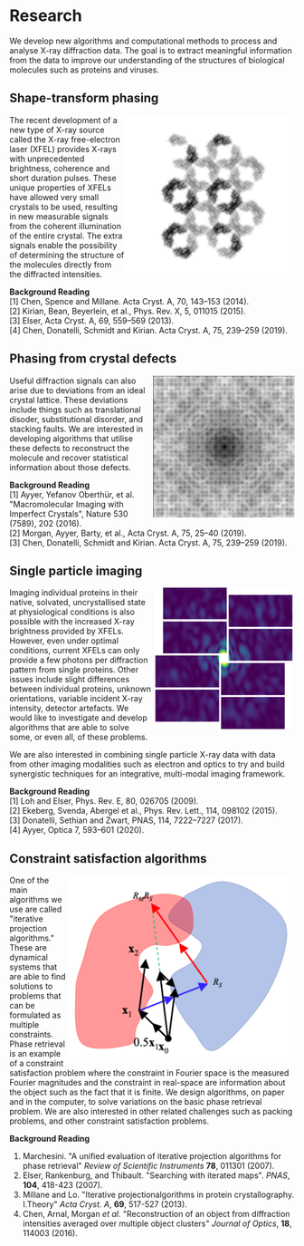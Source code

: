 # Research

We develop new algorithms and computational methods to process and analyse X-ray diffraction data. The goal is to extract meaningful information from the data to improve our understanding of the structures of biological molecules such as proteins and viruses.

## Shape-transform phasing
<img align="right" src="figs/res_stp.png" width="300">

The recent development of a new type of X-ray source called the X-ray free-electron laser (XFEL) provides X-rays with unprecedented brightness, coherence and short duration pulses. These unique properties of XFELs have allowed very small crystals to be used, resulting in new measurable signals from the coherent illumination of the entire crystal. The extra signals enable the possibility of determining the structure of the molecules directly from the diffracted intensities.

**Background Reading**
<br>
[1] Chen, Spence and Millane. Acta Cryst. A, 70, 143–153 (2014).
<br>
[2] Kirian, Bean, Beyerlein, et al., Phys. Rev. X, 5, 011015 (2015).
<br>
[3] Elser, Acta Cryst. A, 69, 559–569 (2013).
<br>
[4] Chen, Donatelli, Schmidt and Kirian. Acta Cryst. A, 75, 239–259 (2019).



## Phasing from crystal defects
<img align="right" src="figs/res_crystdisorder.png" width="250">

Useful diffraction signals can also arise due to deviations from an ideal crystal lattice. These deviations include things such as translational disoder, substitutional disorder, and stacking faults. We are interested in developing algorithms that utilise these defects to reconstruct the molecule and recover statistical information about those defects.

**Background Reading**
<br>
[1] Ayyer, Yefanov Oberthür, et al. "Macromolecular Imaging with Imperfect Crystals", Nature 530 (7589), 202 (2016).
<br>
[2] Morgan, Ayyer, Barty, et al., Acta Cryst. A, 75, 25–40 (2019).
<br>
[3] Chen, Donatelli, Schmidt and Kirian. Acta Cryst. A, 75, 239–259 (2019).


## Single particle imaging
<img align="right" src="figs/res_spi.png" width="250">

Imaging individual proteins in their native, solvated, uncrystallised state at physiological conditions is also possible with the increased X-ray brightness provided by XFELs. However, even under optimal conditions, current XFELs can only provide a few photons per diffraction pattern from single proteins. Other issues include slight differences between individual proteins, unknown orientations, variable incident X-ray intensity, detector artefacts.
We would like to investigate and develop algorithms that are able to solve some, or even all, of these problems.

We are also interested in combining single particle X-ray data with data from other imaging modalities such as electron and optics to try and build synergistic techniques for an integrative, multi-modal imaging framework.


**Background Reading**
<br>
[1] Loh and Elser, Phys. Rev. E, 80, 026705 (2009).
<br>
[2] Ekeberg, Svenda, Abergel et al., Phys. Rev. Lett., 114, 098102 (2015).
<br>
[3] Donatelli, Sethian and Zwart, PNAS, 114, 7222–7227 (2017).
<br>
[4] Ayyer, Optica 7, 593–601 (2020).



## Constraint satisfaction algorithms
<img align="right" src="figs/res_algo.png" width="400">

One of the main algorithms we use are called "iterative projection algorithms." These are dynamical systems that are able to find solutions to problems that can be formulated as multiple constraints. Phase retrieval is an example of a constraint satisfaction problem where the constraint in Fourier space is the measured Fourier magnitudes and the constraint in real-space are information about the object such as the fact that it is finite. We design algorithms, on paper and in the computer, to solve variations on the basic phase retrieval problem. We are also interested in other related challenges such as packing problems, and other constraint satisfaction problems.

**Background Reading**
1. Marchesini. "A unified evaluation of iterative projection algorithms for phase retrieval" _Review of Scientific Instruments_ **78**, 011301 (2007).
2. Elser, Rankenburg, and Thibault. "Searching with iterated maps". _PNAS_, **104**, 418-423 (2007).
3. Millane and Lo. "Iterative projectionalgorithms in protein crystallography. I.Theory"  _Acta Cryst. A_, **69**, 517-527 (2013).
4. Chen, Arnal, Morgan _et al_. "Reconstruction of an object from diffraction intensities averaged over multiple object clusters" _Journal of Optics_, **18**, 114003 (2016).
